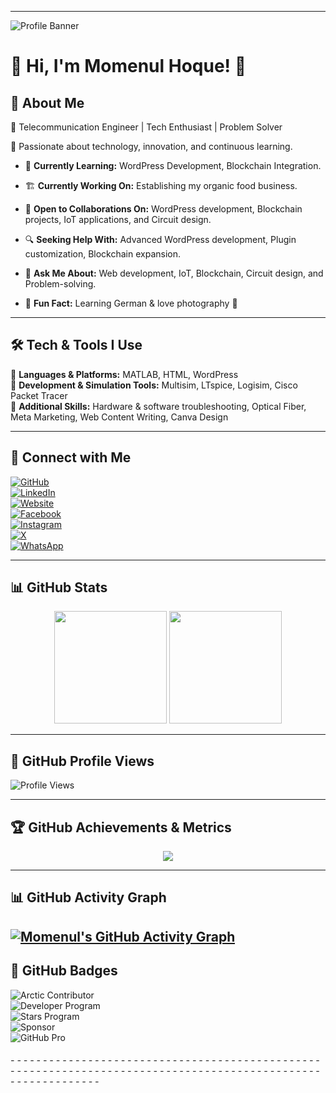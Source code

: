 -  - -  -  -  - -  - 

![Profile Banner](https://neerbhor.com/wp-content/uploads/2025/02/IMG_5751-scaled.jpg)

# 🌟 Hi, I'm Momenul Hoque! 👋  

## 🚀 About Me  
🔭 Telecommunication Engineer | Tech Enthusiast | Problem Solver

🎯 Passionate about technology, innovation, and continuous learning.  

- 🌱 **Currently Learning:** WordPress Development, Blockchain Integration.
   
- 🏗 **Currently Working On:** Establishing my organic food business.

- 🤝 **Open to Collaborations On:** WordPress development, Blockchain projects, IoT applications, and Circuit design.
   
- 🔍 **Seeking Help With:** Advanced WordPress development, Plugin customization, Blockchain expansion.

- 💬 **Ask Me About:** Web development, IoT, Blockchain, Circuit design, and Problem-solving.
   
- 📌 **Fun Fact:** Learning German & love photography 📸  


---

## 🛠 Tech & Tools I Use  
🔹 **Languages & Platforms:** MATLAB, HTML, WordPress  
🔹 **Development & Simulation Tools:** Multisim, LTspice, Logisim, Cisco Packet Tracer  
🔹 **Additional Skills:** Hardware & software troubleshooting, Optical Fiber, Meta Marketing, Web Content Writing, Canva Design  

---

## 🔗 Connect with Me  
[![GitHub](https://img.shields.io/badge/GitHub-%2312100E.svg?style=for-the-badge&logo=github&logoColor=white)](https://github.com/hoque0)  
[![LinkedIn](https://img.shields.io/badge/LinkedIn-%230A66C2.svg?style=for-the-badge&logo=linkedin&logoColor=white)](https://linkedin.com/in/md-momenul-hoque/)  
[![Website](https://img.shields.io/badge/Website-%23117AC9.svg?style=for-the-badge&logo=google-chrome&logoColor=white)](https://momenulhoque.me)  
[![Facebook](https://img.shields.io/badge/Facebook-%231877F2.svg?style=for-the-badge&logo=facebook&logoColor=white)](https://facebook.com/momenul.hoque.505)  
[![Instagram](https://img.shields.io/badge/Instagram-%23E4405F.svg?style=for-the-badge&logo=instagram&logoColor=white)](https://instagram.com/hoq_ue)  
[![X](https://img.shields.io/badge/X-%231DA1F2.svg?style=for-the-badge&logo=twitter&logoColor=white)](https://x.com/hoq__ue)  
[![WhatsApp](https://img.shields.io/badge/WhatsApp-%2325D366.svg?style=for-the-badge&logo=whatsapp&logoColor=white)](https://wa.me/+8801940150697)  

---

## 📊 GitHub Stats  
<div align="center">
  <img height="180em" src="https://github-readme-stats.vercel.app/api?username=hoque0&show_icons=true&theme=tokyonight&hide_border=true"/>
  <img height="180em" src="https://github-readme-stats.vercel.app/api/top-langs/?username=hoque0&layout=compact&theme=tokyonight&hide_border=true"/>
</div>  

---

## 🎯 GitHub Profile Views  
![Profile Views](https://komarev.com/ghpvc/?username=hoque0&color=blueviolet&style=flat-square)  

---

## 🏆 GitHub Achievements & Metrics  
<div align="center">
  <img src="https://github-profile-trophy.vercel.app/?username=hoque0&theme=algolia&no-frame=true&margin-w=10&column=6"/>
</div> 

---

## 📊 GitHub Activity Graph  
[![Momenul's GitHub Activity Graph](https://github-readme-activity-graph.vercel.app/graph?username=hoque0&theme=gotham)](https://github.com/hoque0/github-readme-activity-graph)
---


## 🌟 GitHub Badges 
![Arctic Contributor](https://img.shields.io/badge/Arctic%20Contributor-%2312100E.svg?style=for-the-badge&logo=github&logoColor=white)  
![Developer Program](https://img.shields.io/badge/Developer%20Program-%2312100E.svg?style=for-the-badge&logo=github&logoColor=white)  
![Stars Program](https://img.shields.io/badge/Stars%20Program-%2312100E.svg?style=for-the-badge&logo=github&logoColor=white)  
![Sponsor](https://img.shields.io/badge/Sponsor-%2312100E.svg?style=for-the-badge&logo=github&logoColor=white)  
![GitHub Pro](https://img.shields.io/badge/GitHub%20Pro-%2312100E.svg?style=for-the-badge&logo=github&logoColor=white)  

###### -  -  - -  -  - -  -  - -  -  - -  -  - -  -  - -  -  - -  -  - -  -  - -  -  - -  -  -  - -  -  - -  -  - -  -  - -  -  - -  -  - -  -  - -  -  - -  -  - -  -  - -  -  -  - - - - - - -  -  -  - -  -  - -  -  - -  -  - -  -  - -  -  - -  -  - -  -  - -  -  -  - -  - -  - -  -  -  - -  -  - 




